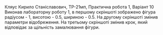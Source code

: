Кляус Кирило Станіславович, ТР-21мп, Практична робота 1, Варіант 10
Виконав лабораторну роботу 1, в першому скріншоті зображено фігура радіусом - 1, висотою - 0.5, шириною - 0.5.
На другому скріншоті змінив параметри відобреження.
На третьому скріншоті змінив крок, який відповідає за щільність замалювання фігури.
